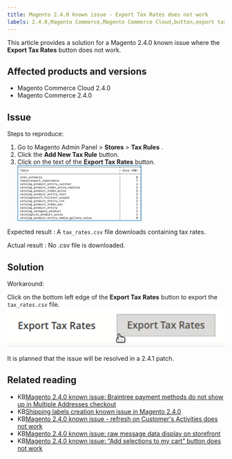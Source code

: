 ```yaml
---
title: Magento 2.4.0 known issue - Export Tax Rates does not work
labels: 2.4.0,Magento Commerce,Magento Commerce Cloud,button,export tax rates,known issues,troubleshooting
---
```


This article provides a solution for a Magento 2.4.0 known issue where the **Export Tax Rates** button does not work.

## Affected products and versions

* Magento Commerce Cloud 2.4.0
* Magento Commerce 2.4.0

## Issue

 <span class="wysiwyg-underline">Steps to reproduce:</span> 

1. Go to Magento Admin Panel > **Stores** > **Tax Rules** .
1. Click the **Add New Tax Rule** button.
1. Click on the text of the **Export Tax Rates** button.    ![magento_export_tax_rates.png](assets/mceclip0.png)    

 <span class="wysiwyg-underline">Expected result</span> : A `tax_rates.csv` file downloads containing tax rates.

 <span class="wysiwyg-underline">Actual result</span> : No .csv file is downloaded.

## Solution

Workaround:

Click on the bottom left edge of the **Export Tax Rates** button to export the `tax_rates.csv` file.
![magento_export_tax_rates.png](assets/mceclip1.png)

It is planned that the issue will be resolved in a 2.4.1 patch.

## Related reading

<ul><li>KB<a href="https://support.magento.com/hc/en-us/articles/360046354992-Magento-2-4-0-known-issue-Braintree-payment-methods-do-not-show-up-in-Multiple-Addresses-checkout">Magento 2.4.0 known issue: Braintree payment methods do not show up in Multiple Addresses checkout</a>
</li><li>KB<a href="https://support.magento.com/hc/en-us/articles/360046750171-Shipping-labels-creation-known-issue-in-Magento-2-4-0">Shipping labels creation known issue in Magento 2.4.0</a>
</li><li>KB<a href="https://support.magento.com/hc/en-us/articles/360046091332-Magento-2-4-0-known-issue-refresh-on-Customer-s-Activities-does-not-work">Magento 2.4.0 known issue - refresh on Customer's Activities does not work</a>
</li><li>KB<a href="https://support.magento.com/hc/en-us/articles/360045804332">Magento 2.4.0 known issue: raw message data display on storefront</a>
</li><li>KB<a href="https://support.magento.com/hc/en-us/articles/360045838312-Magento-2-4-0-known-issue-Add-selections-to-my-cart-button-does-not-work">Magento 2.4.0 known issue: “Add selections to my cart” button does not work</a>
<div> </div>
</li></ul>
